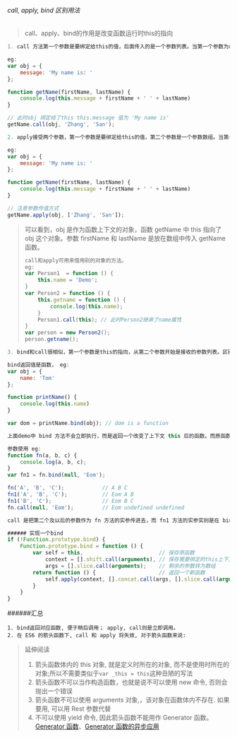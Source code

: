 ###### call, apply, bind 区别用法

> call、apply、bind的作用是改变函数运行时this的指向

```javascript
1. call 方法第一个参数是要绑定给this的值，后面传入的是一个参数列表。当第一个参数为null、undefined的时候，默认指向window。

eg:
var obj = {
    message: 'My name is: '
};

function getName(firstName, lastName) {
    console.log(this.message + firstName + ' ' + lastName)
}

// 此时obj 绑定给了this this.message 值为 'My name is'
getName.call(obj, 'Zhang', 'San'); 

```

```javascript
2. apply接受两个参数，第一个参数是要绑定给this的值，第二个参数是一个参数数组。当第一个参数为null、undefined的时候，默认指向window。

eg:
var obj = {
    message: 'My name is: '
};

function getName(firstName, lastName) {
    console.log(this.message + firstName + ' ' + lastName)
}

// 注意参数传值方式
getName.apply(obj, ['Zhang', 'San']);

```



> 可以看到，obj 是作为函数上下文的对象，函数 getName 中 this 指向了 obj 这个对象。参数 firstName 和 lastName 是放在数组中传入 getName 函数。
>
> ```javascript
> call和apply可用来借用别的对象的方法。
> eg:
> var Person1  = function () {
>     this.name = 'Demo';
> }
> var Person2 = function () {
>     this.getname = function () {
>         console.log(this.name);
>     }
>     Person1.call(this); // 此时Person2继承了name属性
> }
> var person = new Person2();
> person.getname();
> 
> ```



```javascript
3. bind和call很相似，第一个参数是this的指向，从第二个参数开始是接收的参数列表。区别在于bind方法返回值是函数以及bind接收的参数列表的使用。

bind返回值是函数， eg:
var obj = {
    name: 'Tom'
};

function printName() {
    console.log(this.name)
}

var dom = printName.bind(obj); // dom is a function

上面demo中 bind 方法不会立即执行，而是返回一个改变了上下文 this 后的函数。而原函数 printName 中的 this 并没有被改变，依旧指向全局对象 window。

参数使用 eg:
function fn(a, b, c) {
    console.log(a, b, c);
}
var fn1 = fn.bind(null, 'Eom');

fn('A', 'B', 'C');            // A B C
fn1('A', 'B', 'C');           // Eom A B
fn1('B', 'C');                // Eom B C
fn.call(null, 'Eom');         // Eom undefined undefined

call 是把第二个及以后的参数作为 fn 方法的实参传进去，而 fn1 方法的实参实则是在 bind 中参数的基础上再往后排。

###### 实现一个bind
if (!Function.prototype.bind) {
    Function.prototype.bind = function () {
        var self = this,                        // 保存原函数
            context = [].shift.call(arguments), // 保存需要绑定的this上下文
            args = [].slice.call(arguments);    // 剩余的参数转为数组
        return function () {                    // 返回一个新函数
            self.apply(context, [].concat.call(args, [].slice.call(arguments)));
        }
    }
}
```



######汇总

```
1. bind返回对应函数, 便于稍后调用； apply, call则是立即调用。
2. 在 ES6 的箭头函数下, call 和 apply 将失效, 对于箭头函数来说:
```

>延伸阅读
>
>1. 箭头函数体内的 this 对象, 就是定义时所在的对象, 而不是使用时所在的对象;所以不需要类似于`var _this = this`这种丑陋的写法
>2. 箭头函数不可以当作构造函数，也就是说不可以使用 new 命令, 否则会抛出一个错误
>3. 箭头函数不可以使用 arguments 对象,，该对象在函数体内不存在. 如果要用, 可以用 Rest 参数代替
>4. 不可以使用 yield 命令, 因此箭头函数不能用作 Generator 函数。[Generator 函数](https://link.jianshu.com/?t=http%3A%2F%2Fwww.ruanyifeng.com%2Fblog%2F2015%2F04%2Fgenerator.html)、[Generator 函数的异步应用](https://link.jianshu.com/?t=http%3A%2F%2Fes6.ruanyifeng.com%2F%23docs%2Fgenerator-async)
